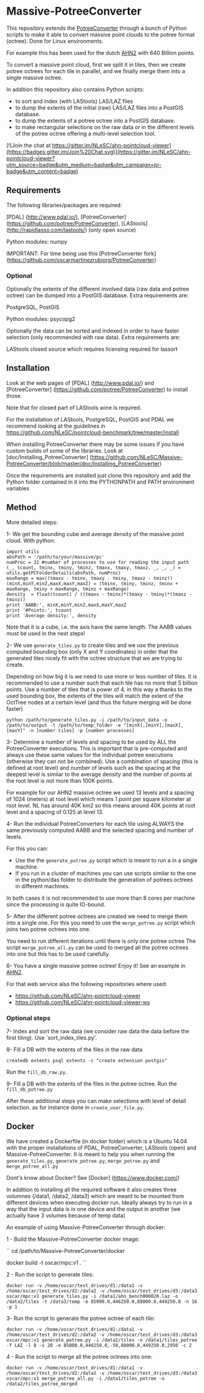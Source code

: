 # Massive-PotreeConverter
This repository extends the [PotreeConverter](https://github.com/potree/PotreeConverter) 
through a bunch of Python scripts to make it able to convert massive 
point clouds to the potree format (octree). Done for Linux environments.

For example this has been used for the dutch [AHN2](http://ahn2.pointclouds.nl) with 640 Billion points.

To convert a massive point cloud, first we split it in tiles, then we create 
potree octrees for each tile in parallel, and we finally merge them into a 
single massive octree.

In addition this repository also contains Python scripts:
 - to sort and index (with LAStools) LAS/LAZ files
 - to dump the extents of the initial (raw) LAS/LAZ files into a PostGIS database.
 - to dump the extents of a potree octree into a PostGIS database.
 - to make rectangular selections on the raw data or in the different levels of the potree octree offering a multi-level selection tool.

[![Join the chat at https://gitter.im/NLeSC/ahn-pointcloud-viewer](https://badges.gitter.im/Join%20Chat.svg)](https://gitter.im/NLeSC/ahn-pointcloud-viewer?utm_source=badge&utm_medium=badge&utm_campaign=pr-badge&utm_content=badge)

## Requirements

The following libraries/packages are required:

[PDAL] (http://www.pdal.io/), [PotreeConverter] (https://github.com/potree/PotreeConverter), [LAStools] (http://rapidlasso.com/lastools/) (only open source)

Python modules: numpy

IMPORTANT: For time being use this [PotreeConverter fork] (https://github.com/oscarmartinezrubiorg/PotreeConverter)

### Optional

Optionally the extents of the different involved data (raw data and potree octree) can be dumped into a PostGIS database. Extra requirements are:

PostgreSQL, PostGIS

Python modules: psycopg2

Optionally the data can be sorted and indexed in order to have faster selection (only recommended with raw data). Extra requirements are:

LAStools closed source which requires licensing required for lassort 

## Installation

Look at the web pages of [PDAL] (http://www.pdal.io/) and [PotreeConverter] (https://github.com/potree/PotreeConverter) to install those.

Note that for closed part of LAStools wine is required. 

For the installation of LAStools, PostgreSQL, PostGIS and PDAL we recommend 
looking at the guidelines in https://github.com/NLeSC/pointcloud-benchmark/tree/master/install

When installing PotreeConverter there may be some issues if you have custom 
builds of some of the libraries. 
Look at [doc/Installing_PotreeConverter] (https://github.com/NLeSC/Massive-PotreeConverter/blob/master/doc/Installing_PotreeConverter)

Once the requirements are installed just clone this repository and add the 
Python folder contained in it into the PYTHONPATH and PATH environment variables

## Method

More detailed steps:

1- We get the bounding cube and average density of the massive point cloud. With python:
```
import utils
absPath = '/path/to/your/massive/pc'
numProc = 32 #number of processes to use for reading the input path
(_, tcount, tminx, tminy, tminz, tmaxx, tmaxy, tmaxz, _, _, _) = utils.getPCFolderDetails(absPath, numProc)
maxRange = max((tmaxx - tminx, tmaxy - tminy, tmaxz - tminz))
(minX,minY,minZ,maxX,maxY,maxZ) = (tminx, tminy, tminz, tminx + maxRange, tminy + maxRange, tminz + maxRange)
density  = float(tcount) / ((tmaxx - tminx)*(tmaxy - tminy)*(tmaxz - tminz))
print 'AABB:', minX,minY,minZ,maxX,maxY,maxZ
print '#Points:', tcount
print 'Average density:', density
```
Note that it is a cube, i.e. the axis have the same length. 
The AABB values must be used in the next steps!

2- We use `generate_tiles.py` to create tiles and we use the previous computed 
bounding box (only X and Y coordinates) in order that the generated tiles nicely
 fit with the octree structure that we are trying to create.
 
Depending on how big it is we need to use more or less number of tiles. 
It is recommended to use a number such that each tile has no more that 5 billion
 points. 
Use a number of tiles that is power of 4, in this way a thanks to the used 
bounding box, the extents of the tiles will match the extent of the OctTree 
nodes at a certain level (and thus the future merging will be done faster)

``
python /path/to/generate_tiles.py -i /path/to/input_data -o /path/to/output -t /path/to/temp_folder -e "[minX],[minY],[maxX],[maxY]" -n [number tiles] -p [number processes]
``


3- Determine a number of levels and spacing to be used by ALL the PotreeConverter executions. 
This is important that is pre-computed and always use these same values for the
individual potree executions (otherwise they can not be combined).
Use a combination of spacing (this is defined at root level) and number of 
levels such as the spacing at the deepest level is similar to the average density
 and the number of points at the root level is not more than 100K points. 
 
For example for our AHN2 massive octree we used 13 levels and a spacing of 1024 
(meters) at root level which means 1 point per square kilometer at root level. 
NL has around 40K km2 so this means around 40K points at root level and a 
spacing of 0.125 at level 13.

4- Run the individual PotreeConverters for each tile using ALWAYS the same 
previously computed AABB and the selected  spacing and number of levels. 

For this you can:
  - Use the the `generate_potree.py` script which is meant to run a in a single machine.  
  - If you run in a cluster of machines you can use scripts similar to the one 
  in the python/das folder to distribute the generation of potrees octrees in 
  different machines.

In both cases it is not recommended to use more than 8 cores per machine since 
the processing is quite IO-bound.
 
5- After the different potree octrees are created we need to merge them 
into a single one. For this you need to use the `merge_potree.py` script which 
joins two potree octrees into one. 

You need to run different iterations until there is only one potree octree
The script `merge_potree_all.py` can be used to merged all the potree octrees into one 
but this has to be used carefully. 

6- You have a single massive potree octree! Enjoy it! 
See an example in [AHN2](http://ahn2.pointclouds.nl).

For that web service also the following repositories where used:

 - https://github.com/NLeSC/ahn-pointcloud-viewer
 - https://github.com/NLeSC/ahn-pointcloud-viewer-ws

### Optional steps

7- Index and sort the raw data (we consider raw data the data before the first tiling). Use `sort_index_tiles.py'.

8- Fill a DB with the extents of the files in the raw data

``
createdb extents
psql extents -c "create extension postgis"
``


Run the `fill_db_raw.py`.

9- Fill a DB with the extents of the files in the potree octree. 
Run the `fill_db_potree.py`

After these additional steps you can make selections with level of detail selection. 
as for instance done in `create_user_file.py`.

## Docker

We have created a Dockerfile (in docker folder) which is a Ubuntu 14.04 with the proper installations of PDAL, PotreeConverter, LAStools (open) and Massive-PotreeConverter. It is meant to help you when running the `generate_tiles.py`, `generate_potree.py`, `merge_potree.py` and `merge_potree_all.py`

Dont's know about Docker? See [Docker] (https://www.docker.com/)

In addition to installing all the required software it also creates three volumnes (/data1, /data2, /data3) which are meant to be mounted from different devices when executing docker run. Ideally always try to run in a way that the input data is in one device and the output in another (we actually have 3 volumes because of temp data)

An example of using Massive-PotreeConverter through docker:

1 - Build the Massive-PotreeConverter docker image:

``
cd /path/to/Massive-PotreeConverter/docker

docker build -t oscar/mpc:v1 .
``

2 - Run the script to generate tiles:

``
docker run -v /home/oscar/test_drives/d1:/data1 -v /home/oscar/test_drives/d2:/data2 -v /home/oscar/test_drives/d3:/data3 oscar/mpc:v1 generate_tiles.py -i /data1/ahn_bench000020.laz -o /data2/tiles -t /data3/temp -e 85000.0,446250.0,88000.0,449250.0 -n 16 -p 1
``

3- Run the script to generate the potree octree of each tile:

``
docker run -v /home/oscar/test_drives/d1:/data1 -v /home/oscar/test_drives/d2:/data2 -v /home/oscar/test_drives/d3:/data3 oscar/mpc:v1 generate_potree.py -i /data2/tiles -o /data1/tiles_potree -f LAZ -l 8 -s 20 -e 85000.0,446250.0,-50,88000.0,449250.0,2950 -c 2
``

4 - Run the script to merge all the potree octrees into one:

``
docker run -v /home/oscar/test_drives/d1:/data1 -v /home/oscar/test_drives/d2:/data2 -v /home/oscar/test_drives/d3:/data3 oscar/mpc:v1 merge_potree_all.py -i /data1/tiles_potree -o /data2/tiles_potree_merged 
``
